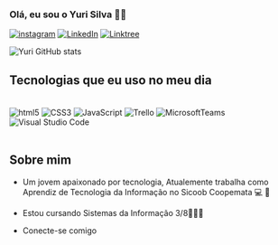 
### Olá, eu sou o Yuri Silva 👋🏼

[![instagram](https://img.shields.io/badge/Instagram-E4405F?style=for-the-badge&logo=instagram&logoColor=white
)](https://www.instagram.com/yurisilvap_/)
[![LinkedIn](https://img.shields.io/badge/LinkedIn-0077B5?style=for-the-badge&logo=linkedin&logoColor=white
)](https://www.linkedin.com/in/yuritech/)
[![Linktree](https://img.shields.io/badge/linktree-39E09B?style=for-the-badge&logo=linktree&logoColor=white
)](https://linktr.ee/yurisilvatech)

![Yuri GitHub stats](https://github-readme-stats.vercel.app/api?username=yuristech&show_icons=true&theme=dracula)

## Tecnologias que eu uso no meu dia

<div style="display: inline_block"><br/>
 <img align="center" alt="html5" src="https://img.shields.io/badge/HTML5-E34F26?style=for-the-badge&logo=html5&logoColor=white"/>
<img align="center" alt="CSS3" src="https://img.shields.io/badge/CSS3-1572B6?style=for-the-badge&logo=css3&logoColor=white"/>
 <img align="center" alt="JavaScript" src="https://img.shields.io/badge/JavaScript-323330?style=for-the-badge&logo=javascript&logoColor=F7DF1E"/>
  <img align="center" alt="Trello" src="https://img.shields.io/badge/Trello-0052CC?style=for-the-badge&logo=trello&logoColor=white"/>
  <img align="center" alt="MicrosoftTeams" src="https://img.shields.io/badge/Microsoft_Teams-6264A7?style=for-the-badge&logo=microsoft-teams&logoColor=white"/>
 <img align="center" alt="Visual Studio Code" src="https://img.shields.io/badge/Visual_Studio_Code-0078D4?style=for-the-badge&logo=visual%20studio%20code&logoColor=white"/>
</div><br/>

## Sobre mim

- Um jovem apaixonado por tecnologia, Atualemente trabalha como Aprendiz de Tecnologia da Informação no Sicoob Coopemata 💻 🚀</br>
- Estou cursando Sistemas da Informação 3/8👨🏻‍💻</br>

- Conecte-se comigo</br>
